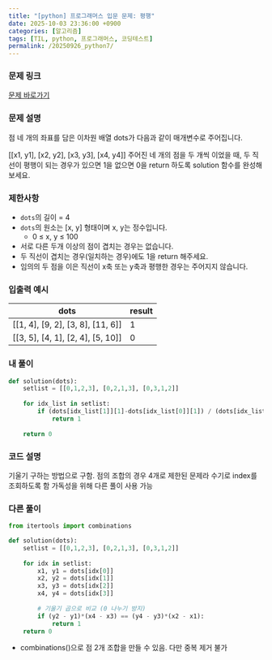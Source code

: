 ```yaml
---
title: "[python] 프로그래머스 입문 문제: 평행"
date: 2025-10-03 23:36:00 +0900   
categories: [알고리즘]                 
tags: [TIL, python, 프로그래머스, 코딩테스트]
permalink: /20250926_python7/      
---
```


### 문제 링크

[문제 바로가기](https://school.programmers.co.kr/learn/courses/30/lessons/120875)

### 문제 설명

점 네 개의 좌표를 담은 이차원 배열  dots가 다음과 같이 매개변수로 주어집니다.

[[x1, y1], [x2, y2], [x3, y3], [x4, y4]]
주어진 네 개의 점을 두 개씩 이었을 때, 두 직선이 평행이 되는 경우가 있으면 1을 없으면 0을 return 하도록 solution 함수를 완성해보세요.



### 제한사항

- `dots`의 길이 = 4
- `dots`의 원소는 [x, y] 형태이며 x, y는 정수입니다.
    - 0 ≤ x, y ≤ 100
- 서로 다른 두개 이상의 점이 겹치는 경우는 없습니다.
- 두 직선이 겹치는 경우(일치하는 경우)에도 1을 return 해주세요.
- 임의의 두 점을 이은 직선이 x축 또는 y축과 평행한 경우는 주어지지 않습니다.



### 입출력 예시

| dots |  result |
| --- |  --- |
| [[1, 4], [9, 2], [3, 8], [11, 6]] | 1 | 
| [[3, 5], [4, 1], [2, 4], [5, 10]] | 0 |



### 내 풀이

```python
def solution(dots):
    setlist = [[0,1,2,3], [0,2,1,3], [0,3,1,2]]
    
    for idx_list in setlist:
        if (dots[idx_list[1]][1]-dots[idx_list[0]][1]) / (dots[idx_list[1]][0]-dots[idx_list[0]][0]) == (dots[idx_list[3]][1]-dots[idx_list[2]][1]) / (dots[idx_list[3]][0]-dots[idx_list[2]][0]):
            return 1
    
    return 0
```


### 코드 설명
기울기 구하는 방법으로 구함. 점의 조합의 경우 4개로 제한된 문제라 수기로 index를 조회하도록 함
가독성을 위해 다른 풀이 사용 가능



### 다른 풀이
```python
from itertools import combinations

def solution(dots):
    setlist = [[0,1,2,3], [0,2,1,3], [0,3,1,2]]
    
    for idx in setlist:
        x1, y1 = dots[idx[0]]
        x2, y2 = dots[idx[1]]
        x3, y3 = dots[idx[2]]
        x4, y4 = dots[idx[3]]
        
        # 기울기 곱으로 비교 (0 나누기 방지)
        if (y2 - y1)*(x4 - x3) == (y4 - y3)*(x2 - x1):
            return 1
    return 0
```

- combinations()으로 점 2개 조합을 만들 수 있음. 다만 중복 제거 불가